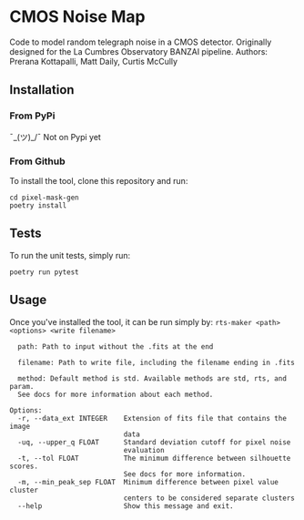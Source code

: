 # CMOS Noise Map
Code to model random telegraph noise in a CMOS detector. Originally designed for the La Cumbres Observatory BANZAI pipeline.
Authors: Prerana Kottapalli, Matt Daily, Curtis McCully

## Installation
### From PyPi
¯\_(ツ)_/¯ Not on Pypi yet

### From Github
To install the tool, clone this repository and run:

```
cd pixel-mask-gen
poetry install
```
## Tests
To run the unit tests, simply run:

`poetry run pytest`

## Usage
Once you've installed the tool, it can be run simply by:
`rts-maker <path> <options> <write filename>`

```
  path: Path to input without the .fits at the end

  filename: Path to write file, including the filename ending in .fits

  method: Default method is std. Available methods are std, rts, and param.
  See docs for more information about each method.

Options:
  -r, --data_ext INTEGER    Extension of fits file that contains the image
                            data
  -uq, --upper_q FLOAT      Standard deviation cutoff for pixel noise
                            evaluation
  -t, --tol FLOAT           The minimum difference between silhouette scores.
                            See docs for more information.
  -m, --min_peak_sep FLOAT  Minimum difference between pixel value cluster
                            centers to be considered separate clusters
  --help                    Show this message and exit.

```
